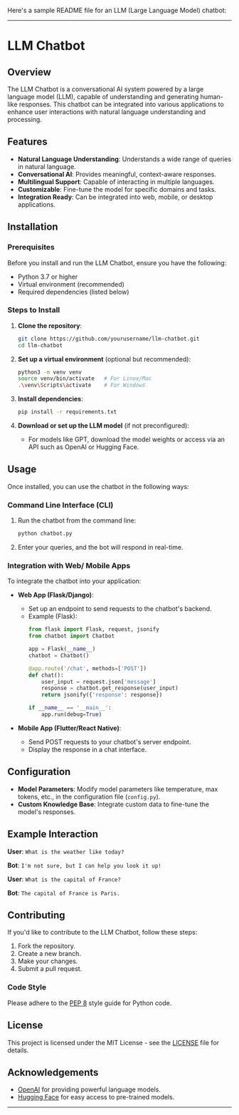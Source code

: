 Here's a sample README file for an LLM (Large Language Model) chatbot:

---

# LLM Chatbot

## Overview

The LLM Chatbot is a conversational AI system powered by a large language model (LLM), capable of understanding and generating human-like responses. This chatbot can be integrated into various applications to enhance user interactions with natural language understanding and processing.

## Features

- **Natural Language Understanding**: Understands a wide range of queries in natural language.
- **Conversational AI**: Provides meaningful, context-aware responses.
- **Multilingual Support**: Capable of interacting in multiple languages.
- **Customizable**: Fine-tune the model for specific domains and tasks.
- **Integration Ready**: Can be integrated into web, mobile, or desktop applications.

## Installation

### Prerequisites

Before you install and run the LLM Chatbot, ensure you have the following:

- Python 3.7 or higher
- Virtual environment (recommended)
- Required dependencies (listed below)

### Steps to Install

1. **Clone the repository**:
    ```bash
    git clone https://github.com/yourusername/llm-chatbot.git
    cd llm-chatbot
    ```

2. **Set up a virtual environment** (optional but recommended):
    ```bash
    python3 -m venv venv
    source venv/bin/activate   # For Linux/Mac
    .\venv\Scripts\activate    # For Windows
    ```

3. **Install dependencies**:
    ```bash
    pip install -r requirements.txt
    ```

4. **Download or set up the LLM model** (if not preconfigured):
    - For models like GPT, download the model weights or access via an API such as OpenAI or Hugging Face.

## Usage

Once installed, you can use the chatbot in the following ways:

### Command Line Interface (CLI)

1. Run the chatbot from the command line:
    ```bash
    python chatbot.py
    ```

2. Enter your queries, and the bot will respond in real-time.

### Integration with Web/ Mobile Apps

To integrate the chatbot into your application:

- **Web App (Flask/Django)**: 
  - Set up an endpoint to send requests to the chatbot's backend.
  - Example (Flask):
    ```python
    from flask import Flask, request, jsonify
    from chatbot import Chatbot

    app = Flask(__name__)
    chatbot = Chatbot()

    @app.route('/chat', methods=['POST'])
    def chat():
        user_input = request.json['message']
        response = chatbot.get_response(user_input)
        return jsonify({'response': response})

    if __name__ == '__main__':
        app.run(debug=True)
    ```

- **Mobile App (Flutter/React Native)**:
  - Send POST requests to your chatbot's server endpoint.
  - Display the response in a chat interface.

## Configuration

- **Model Parameters**: Modify model parameters like temperature, max tokens, etc., in the configuration file (`config.py`).
- **Custom Knowledge Base**: Integrate custom data to fine-tune the model's responses.

## Example Interaction

**User**: `What is the weather like today?`

**Bot**: `I'm not sure, but I can help you look it up!`

**User**: `What is the capital of France?`

**Bot**: `The capital of France is Paris.`

## Contributing

If you'd like to contribute to the LLM Chatbot, follow these steps:

1. Fork the repository.
2. Create a new branch.
3. Make your changes.
4. Submit a pull request.

### Code Style

Please adhere to the [PEP 8](https://pep8.org/) style guide for Python code.

## License

This project is licensed under the MIT License - see the [LICENSE](LICENSE) file for details.

## Acknowledgements

- [OpenAI](https://openai.com) for providing powerful language models.
- [Hugging Face](https://huggingface.co) for easy access to pre-trained models.

---

